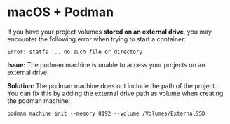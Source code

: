 # macOS + Podman

If you have your project volumes **stored on an external drive**, you may encounter the following error when trying to start a container:

```
Error: statfs ... no such file or directory
```

**Issue:**
The podman machine is unable to access your projects on an external drive.

**Solution:**
The podman machine does not include the path of the project. You can fix this by adding the external drive path as volume when creating the podman machine:

```
podman machine init --memory 8192 --volume /Volumes/ExternalSSD
```
